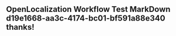 <properties
ms.topic="hero-topic"
ms.test1="hero-topic"
ms.test2="test"/>

## OpenLocalization Workflow Test MarkDown d19e1668-aa3c-4174-bc01-bf591a88e340 thanks!
